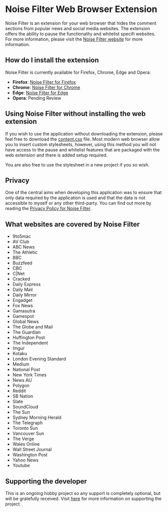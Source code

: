 # Noise Filter Web Browser Extension

Noise Filter is an extension for your web browser that hides the comment sections from popular news and social media websites. The extension offers the ability to pause the functionality and whitelist specifi websites. For more information, please visit the [Noise Filter website](https://noisefilterapp.github.io/) for more information.

## How do I install the extension

Noise Filter is currently available for Firefox, Chrome, Edge and Opera:

* **Firefox**: [Noise Filter for Firefox](https://addons.mozilla.org/en-GB/firefox/addon/noise-filter/)
* **Chrome**: [Noise Filter for Chrome](https://chrome.google.com/webstore/detail/amdamikbiepicglbfbgfmjjhemodckim/publish-accepted?authuser=0&hl=en)
* **Edge**: [Noise Filter for Edge](https://microsoftedge.microsoft.com/addons/detail/lmepanbjainklihelienhhbgmggmpgoi)
* **Opera**: Pending Review

## Using Noise Filter without installing the web extension

If you wish to use the application without downloading the extension, please feel free to download the [content.css](https://github.com/noisefilterapp/noisefilter/blob/master/src/style/css/content.css) file. Most modern web browser allow you to insert custom stylesheets, however, using this method you will not have access to the pause and whitelist features that are packaged with the web extension and there is added setup required.

You are also free to use the stylesheet in a new project if you so wish.

## Privacy

One of the central aims when developing this application was to ensure that only data required by the application is used and that the data is not accessible to myself or any other third-party. You can find out more by reading the [Privacy Policy for Noise Filter](https://noisefilterapp.github.io/privacy.html).

## What websites are covered by Noise Filter

* 9to5mac
* AV Club
* ABC News
* The Athletic
* BBC
* Buzzfeed
* CBC
* C|Net
* Cracked
* Daily Express
* Daily Mail
* Daily Mirror
* Engadget
* Fox News
* Gamasutra
* Gamespot
* Global News
* The Globe and Mail
* The Guardian
* Huffington Post
* The Independent
* Imgur
* Kotaku
* London Evening Standard
* Medium
* National Post
* New York Times
* News AU
* Polygon
* Reddit
* SB Nation
* Slate
* SoundCloud
* The Sun
* Sydney Morning Herald
* The Telegraph
* Toronto Sun
* Vancouver Sun
* The Verge
* Wales Online
* Wall Street Journal
* Washington Post
* Yahoo News
* Youtube

## Supporting the developer

This is an ongoing hobby project so any support is completely optional, but will be gratefully received. Visit [here](https://www.buymeacoffee.com/NoiseFilterApp) for more information on supporting the project.
